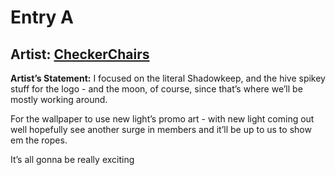 # Entry A
## Artist: [**CheckerChairs**](https://twitter.com/grubsongs)
**Artist’s Statement:**
I focused on the literal Shadowkeep, and the hive spikey stuff for the logo - and the moon, of course, since that’s where we’ll be mostly working around.

For the wallpaper to use new light’s promo art - with new light coming out well hopefully see another surge in members and it’ll be up to us to show em the ropes.

It’s all gonna be really exciting 
